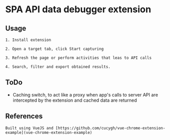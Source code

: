 # SPA API data debugger extension

## Usage

    1. Install extension

    2. Open a target tab, click Start capturing

    3. Refresh the page or perform activities that leas to API calls

    4. Search, filter and export obtained results.


## ToDo

 -  Caching switch, to act like a proxy when app's calls to server API are intercepted by the extension and cached data are returned


## References

    Built using VueJS and [https://github.com/cucygh/vue-chrome-extension-example](vue-chrome-extension-example)